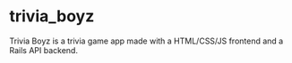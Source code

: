 # trivia_boyz
Trivia Boyz is a trivia game app made with a HTML/CSS/JS frontend and a Rails API backend.
